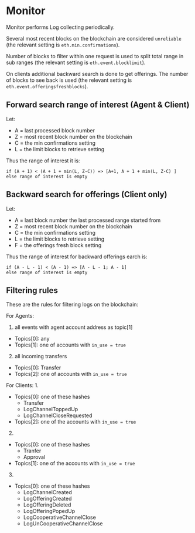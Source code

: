 # Monitor

Monitor performs Log collecting periodically.

Several most recent blocks on the blockchain are considered `unreliable` (the relevant setting is `eth.min.confirmations`).

Number of blocks to filter within one request is used to split total range in sub ranges (the relevant setting is `eth.event.blocklimit`).

On clients additional backward search is done to get offerings. The number of blocks to see back is used (the relevant setting is `eth.event.offeringsfreshblocks`).

## Forward search range of interest (Agent & Client)
Let:
* A = last processed block number
* Z = most recent block number on the blockchain
* C = the min confirmations setting
* L = the limit blocks to retrieve setting

Thus the range of interest it is:
```
if (A + 1) < (A + 1 + min(L, Z-C)) => [A+1, A + 1 + min(L, Z-C) ]
else range of interest is empty
```

## Backward search for offerings (Client only)
Let:
* A = last block number the last processed range started from
* Z = most recent block number on the blockchain
* C = the min confirmations setting
* L = the limit blocks to retrieve setting
* F = the offerings fresh block setting

Thus the range of interest for backward offerings earch is:
```
if (A - L - 1) < (A - 1) => [A - L - 1; A - 1]
else range of interest is empty
```

## Filtering rules
These are the rules for filtering logs on the blockchain:

For Agents:
1. all events with agent account address as topic[1]
  * Topics[0]: any
  * Topics[1]: one of accounts with `in_use = true`
2. all incoming transfers
  * Topics[0]: Transfer
  * Topics[2]: one of accounts with `in_use = true`

For Clients:
1.
  * Topics[0]: one of these hashes
    * Transfer
    * LogChannelToppedUp
    * LogChannelCloseRequested
  * Topics[2]: one of the accounts with `in_use = true`
2.
  * Topics[0]: one of these hashes
    * Tranfer
    * Approval
  * Topics[1]: one of the accounts with `in_use = true`
3.
  * Topics[0]: one of these hashes
    * LogChannelCreated
    * LogOfferingCreated
    * LogOfferingDeleted
    * LogOfferingPopedUp
    * LogCooperativeChannelClose
    * LogUnCooperativeChannelClose
 